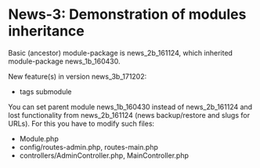 
News-3: Demonstration of modules inheritance
============================================

Basic (ancestor) module-package is news_2b_161124, which inherited module-package news_1b_160430.

New feature(s) in version news_3b_171202:
- tags submodule

You can set parent module news_1b_160430 instead of news_2b_161124
and lost functionality from news_2b_161124 (news backup/restore and slugs for URLs).
For this you have to modify such files:
- Module.php
- config/routes-admin.php, routes-main.php
- controllers/AdminController.php, MainController.php
